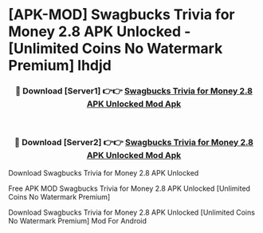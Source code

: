 # [APK-MOD] Swagbucks Trivia for Money 2.8 APK Unlocked - [Unlimited Coins No Watermark Premium] lhdjd



<div align="center">
<h3>🔴 Download [Server1] 👉👉 <a href="https://momento.my/?title=Swagbucks_Trivia_for_Money_2.8_APK_Unlocked">Swagbucks Trivia for Money 2.8 APK Unlocked Mod Apk</a></h3><br>

<h3>🔴 Download [Server2] 👉👉 <a href="https://momento.my/?title=Swagbucks_Trivia_for_Money_2.8_APK_Unlocked">Swagbucks Trivia for Money 2.8 APK Unlocked Mod Apk</a></h3>
</div>



Download Swagbucks Trivia for Money 2.8 APK Unlocked 

Free APK MOD Swagbucks Trivia for Money 2.8 APK Unlocked [Unlimited Coins No Watermark Premium]

Download Swagbucks Trivia for Money 2.8 APK Unlocked [Unlimited Coins No Watermark Premium] Mod For Android
